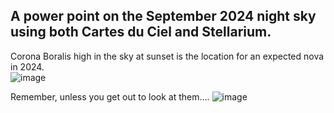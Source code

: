 ## A power point on the September 2024 night sky using both Cartes du Ciel and Stellarium.

Corona Boralis high in the sky at sunset is the location for an expected nova in 2024.  
![image](https://github.com/user-attachments/assets/dcf38a1c-045e-4125-a621-baff523a7e35)



Remember, unless you get out to look at them....
![image](https://github.com/ForrestErickson/AprilSky2024/assets/5836181/1812fdd2-47f5-49b4-8622-2ca4212c8db5)
